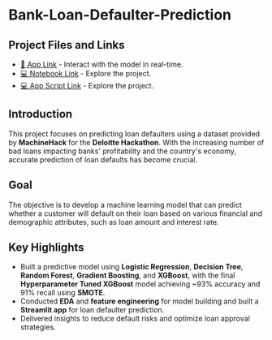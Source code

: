 # Bank-Loan-Defaulter-Prediction

## Project Files and Links

- [🔗 App Link](#) - Interact with the model in real-time.  
- [💻 Notebook Link](#) - Explore the project.
- [💻 App Script Link](#) - Explore the project.

## Introduction

This project focuses on predicting loan defaulters using a dataset provided by **MachineHack** for the **Deloitte Hackathon**. With the increasing number of bad loans impacting banks' profitability and the country's economy, accurate prediction of loan defaults has become crucial.

## Goal

The objective is to develop a machine learning model that can predict whether a customer will default on their loan based on various financial and demographic attributes, such as loan amount and interest rate.

## Key Highlights

- Built a predictive model using **Logistic Regression**, **Decision Tree**, **Random Forest**, **Gradient Boosting**, and **XGBoost**, with the final **Hyperparameter Tuned XGBoost** model achieving ~93% accuracy and 91% recall using **SMOTE**.
- Conducted **EDA** and **feature engineering** for model building and built a **Streamlit app** for loan defaulter prediction.
- Delivered insights to reduce default risks and optimize loan approval strategies.

